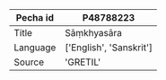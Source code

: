 |Pecha id | P48788223
| --- | --- 
|Title | Sāṃkhyasāra 
|Language | ['English', 'Sanskrit']
|Source | 'GRETIL'